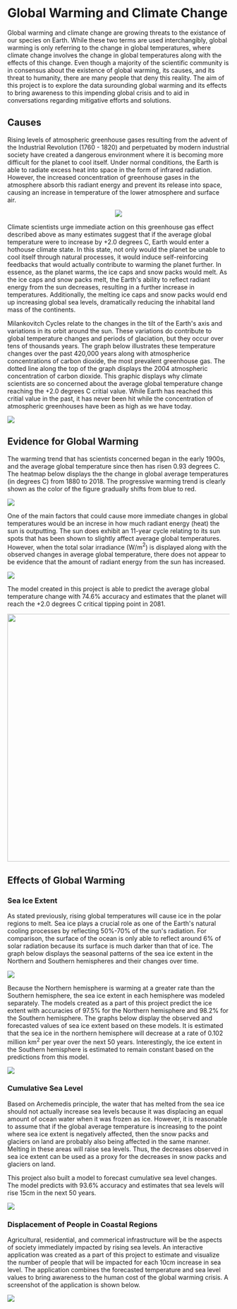 # Global Warming and Climate Change

Global warming and climate change are growing threats to the existance of our species on Earth. While these two terms are used interchangibly, global warming is only referring to the change in global temperatures, where climate change involves the change in global temperatures along with the effects of this change. Even though a majority of the scientific community is in consensus about the existence of global warming, its causes, and its threat to humanity, there are many people that deny this reality. The aim of this project is to explore the data surounding global warming and its effects to bring awareness to this impending global crisis and to aid in conversations regarding mitigative efforts and solutions.

## Causes

Rising levels of atmospheric greenhouse gases resulting from the advent of the Industrial Revolution (1760 - 1820) and perpetuated by modern industrial society have created a dangerous environment where it is becoming more difficult for the planet to cool itself. Under normal conditions, the Earth is able to radiate excess heat into space in the form of infrared radiation. However, the increased concentration of greenhouse gases in the atmosphere absorb this radiant energy and prevent its release into space, causing an increase in temperature of the lower atmosphere and surface air.

<p align="center">
<img src="ghg2.png">
</p>

Climate scientists urge immediate action on this greenhouse gas effect described above as many estimates suggest that if the average global temperature were to increase by +2.0 degrees C, Earth would enter a hothouse climate state. In this state, not only would the planet be unable to cool itself through natural processes, it would induce self-reinforcing feedbacks that would actually contribute to warming the planet further. In essence, as the planet warms, the ice caps and snow packs would melt. As the ice caps and snow packs melt, the Earth's ability to reflect radiant energy from the sun decreases, resulting in a further increase in temperatures. Additionally, the melting ice caps and snow packs would end up increasing global sea levels, dramatically reducing the inhabital land mass of the continents.

Milankovitch Cycles relate to the changes in the tilt of the Earth's axis and variations in its orbit around the sun. These variations do contribute to global temperature changes and periods of glaciation, but they occur over tens of thousands years. The graph below illustrates these temperature changes over the past 420,000 years along with atmospherice concentrations of carbon dioxide, the most prevalent greenhouse gas. The dotted line along the top of the graph displays the 2004 atmospheric concentration of carbon dioxide. This graphic displays why climate scientists are so concerned about the average global temperature change reaching the +2.0 degrees C critial value. While Earth has reached this critial value in the past, it has never been hit while the concentration of atmospheric greenhouses have been as high as we have today.

<img src="temp_and_co2.png">

## Evidence for Global Warming

The warming trend that has scientists concerned began in the early 1900s, and the average global temperature since then has risen 0.93 degrees C. The heatmap below displays the the change in global average temperatures (in degrees C) from 1880 to 2018. The progressive warming trend is clearly shown as the color of the figure gradually shifts from blue to red.

<img src="temp_change_by_year.png">

One of the main factors that could cause more immediate changes in global temperatures would be an increse in how much radiant energy (heat) the sun is outputting. The sun does exhibit an 11-year cycle relating to its sun spots that has been shown to slightly affect average global temperatures. However, when the total solar irradiance (W/m$^{2}$) is displayed along with the observed changes in average global temperature, there does not appear to be evidence that the amount of radiant energy from the sun has increased.

<img src="temp_and_tsi.png">

The model created in this project is able to predict the average global temperature change with 74.6% accuracy and estimates that the planet will reach the +2.0 degrees C critical tipping point in 2081.

<p align="center">
<img src="temp_forecast.png" width="600" height="560">
</p>

## Effects of Global Warming

### Sea Ice Extent

As stated previously, rising global temperatures will cause ice in the polar regions to melt. Sea ice plays a crucial role as one of the Earth's natural cooling processes by reflecting 50%-70% of the sun's radiation. For comparison, the surface of the ocean is only able to reflect around 6% of solar radiation because its surface is much darker than that of ice. The graph below displays the seasonal patterns of the sea ice extent in the Northern and Southern hemispheres and their changes over time.

<img src="ice_extent4.png">

Because the Northern hemisphere is warming at a greater rate than the Southern hemisphere, the sea ice extent in each hemisphere was modeled separately. The models created as a part of this project predict the ice extent with accuracies of 97.5% for the Northern hemisphere and 98.2% for the Southern hemisphere. The graphs below display the observed and forecasted values of sea ice extent based on these models. It is estimated that the sea ice in the northern hemisphere will decrease at a rate of 0.102 million km$^{2}$ per year over the next 50 years. Interestingly, the ice extent in the Southern hemisphere is estimated to remain constant based on the predictions from this model.

<img src="ice_extent_fcast.png">

### Cumulative Sea Level

Based on Archemedis principle, the water that has melted from the sea ice should not actually increase sea levels because it was displacing an equal amount of ocean water when it was frozen as ice. However, it is reasonable to assume that if the global average temperature is increasing to the point where sea ice extent is negatively affected, then the snow packs and glaciers on land are probably also being affected in the same manner. Melting in these areas will raise sea levels. Thus, the decreases observed in sea ice extent can be used as a proxy for the decreases in snow packs and glaciers on land.

This project also built a model to forecast cumulative sea level changes. The model predicts with 93.6% accuracy and estimates that sea levels will rise 15cm in the next 50 years.

<img src="sea_level_fcast.png">

### Displacement of People in Coastal Regions

Agricultural, residential, and commerical infrastructure will be the aspects of society immediately impacted by rising sea levels. An interactive application was created as a part of this project to estimate and visualize the number of people that will be impacted for each 10cm increase in sea level. The application combines the forecasted temperature and sea level values to bring awareness to the human cost of the global warming crisis. A screenshot of the application is shown below.

<img src="app_screenshot.png">
